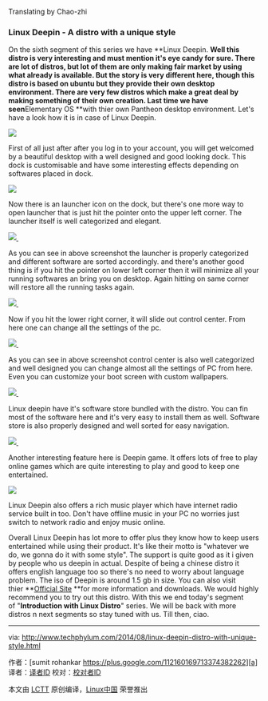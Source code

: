 Translating by Chao-zhi

### Linux Deepin - A distro with a unique style


On the sixth segment of this series we have **Linux Deepin. **Well this distro is very interesting and must mention it's eye candy for sure. There are lot of distros, but lot of them are only making fair market by using what already is available. But the story is very different here, though this distro is based on ubuntu but they provide their own desktop environment. There are very few distros which make a great deal by making something of their own creation. Last time we have seen**Elementary OS **with thier own Pantheon desktop environment. Let's have a look how it is in case of Linux Deepin. 

[
 ![](http://2.bp.blogspot.com/-xKbTZAtY2eg/U_xD1M8LocI/AAAAAAAAAp8/DXQP6iaLD00/s1600/DeepinScreenshot20140826131241.png) 
][6]

First of all just after after you log in to your account, you will get welcomed by a beautiful desktop with a well designed and good looking dock. This dock is customisable and have some interesting effects depending on softwares placed in dock.

[
 ![](http://2.bp.blogspot.com/-WPddx-EYlZw/U_xD0bjQotI/AAAAAAAAApw/vDx8O8myVI4/s1600/DeepinScreenshot20140826131302.png) 
][7]

Now there is an launcher icon on the dock, but there's one more way to open launcher that is just hit the pointer onto the upper left corner. The launcher itself is well categorized and elegant. 

[
 ![](http://2.bp.blogspot.com/-FTOcyeJfs_k/U_xD0ErsgzI/AAAAAAAAAps/w4v1UFhaDWs/s1600/DeepinScreenshot20140826131320.png) 
][8] 


As you can see in above screenshot the launcher is properly categorized and different software are sorted accordingly. and there's another good thing is if you hit the pointer on lower left corner then it will minimize all your running softwares an bring you on desktop. Again hitting on same corner will restore all the running tasks again.


[
 ![](http://3.bp.blogspot.com/-MVFLbWGTVJg/U_xD-xLuTrI/AAAAAAAAAqE/CD2bFiJsxqA/s1600/DeepinScreenshot20140826131333.png) 
][9] 

Now if you hit the lower right corner, it will slide out control center. From here one can change all the settings of the pc.


[
 ![](http://2.bp.blogspot.com/-0EYqhY3WQFI/U_xEB8zO9RI/AAAAAAAAAqU/Jy54wrFZ2J8/s1600/DeepinScreenshot20140826131722.png) 
][10] 

As you can see in above screenshot control center is also well categorized and well designed you can change almost all the settings of PC from here. Even you can customize your boot screen with custom wallpapers.


[
 ![](http://3.bp.blogspot.com/-Rpz5kyTxK_M/U_xD_1QkdaI/AAAAAAAAAqI/Wco4CDnWUHw/s1600/DeepinScreenshot20140826131837.png) 
][11] 

Linux deepin have it's software store bundled with the distro. You can fin most of the software here and it's very easy to install them as well. Software store is also properly designed and well sorted for easy navigation.


[
 ![](http://2.bp.blogspot.com/-MDSiaRVT59c/U_xEJpwBSLI/AAAAAAAAAqk/s3As7rmqQxc/s1600/DeepinScreenshot20140826132205.png) 
][12] 

Another interesting feature here is Deepin game. It offers lots of free to play online games which are quite interesting to play and good to keep one entertained.


[
 ![](http://2.bp.blogspot.com/-yx8wExwyjFs/U_xML8CxBEI/AAAAAAAAAq0/r2RfwtnrdhU/s1600/DeepinScreenshot20140826142428.png) 
][13]

Linux Deepin also offers a rich music player which have internet radio service built in too. Don't have offline music in your PC no worries just switch to network radio and enjoy music online.

Overall Linux Deepin has lot more to offer plus they know how to keep users entertained while using their product. It's like their motto is "whatever we do, we gonna do it with some style". The support is quite good as it i given by people who us deepin in actual. Despite of being a chinese distro it offers english language too so there's no need to worry about language problem. The iso of Deepin is around 1.5 gb in size. You can also visit thier **[Official Site][14] **for more information and downloads. We would highly recommend you to try out this distro. With this we end today's segment of "**Introduction with Linux Distro**" series. We will be back with more distros n next segments so stay tuned with us. Till then, ciao.

--------------------------------------------------------------------------------

via: http://www.techphylum.com/2014/08/linux-deepin-distro-with-unique-style.html

作者：[sumit rohankar https://plus.google.com/112160169713374382262][a]
译者：[译者ID](https://github.com/译者ID)
校对：[校对者ID](https://github.com/校对者ID)

本文由 [LCTT](https://github.com/LCTT/TranslateProject) 原创编译，[Linux中国](https://linux.cn/) 荣誉推出

[a]:https://plus.google.com/112160169713374382262
[1]:http://www.techphylum.com/2014/06/linux-mint-introduction.html
[2]:http://www.techphylum.com/2014/05/elementary-os-brief-introduction.html
[3]:http://www.techphylum.com/2014/05/Introduction-to-fedora.html
[4]:http://www.techphylum.com/2014/05/what-is-debian-brief-introduction.html
[5]:http://www.techphylum.com/2014/05/what-is-opensuse-introduction.html
[6]:http://2.bp.blogspot.com/-xKbTZAtY2eg/U_xD1M8LocI/AAAAAAAAAp8/DXQP6iaLD00/s1600/DeepinScreenshot20140826131241.png
[7]:http://2.bp.blogspot.com/-WPddx-EYlZw/U_xD0bjQotI/AAAAAAAAApw/vDx8O8myVI4/s1600/DeepinScreenshot20140826131302.png
[8]:http://2.bp.blogspot.com/-FTOcyeJfs_k/U_xD0ErsgzI/AAAAAAAAAps/w4v1UFhaDWs/s1600/DeepinScreenshot20140826131320.png
[9]:http://3.bp.blogspot.com/-MVFLbWGTVJg/U_xD-xLuTrI/AAAAAAAAAqE/CD2bFiJsxqA/s1600/DeepinScreenshot20140826131333.png
[10]:http://2.bp.blogspot.com/-0EYqhY3WQFI/U_xEB8zO9RI/AAAAAAAAAqU/Jy54wrFZ2J8/s1600/DeepinScreenshot20140826131722.png
[11]:http://3.bp.blogspot.com/-Rpz5kyTxK_M/U_xD_1QkdaI/AAAAAAAAAqI/Wco4CDnWUHw/s1600/DeepinScreenshot20140826131837.png
[12]:http://2.bp.blogspot.com/-MDSiaRVT59c/U_xEJpwBSLI/AAAAAAAAAqk/s3As7rmqQxc/s1600/DeepinScreenshot20140826132205.png
[13]:http://2.bp.blogspot.com/-yx8wExwyjFs/U_xML8CxBEI/AAAAAAAAAq0/r2RfwtnrdhU/s1600/DeepinScreenshot20140826142428.png
[14]:http://www.linuxdeepin.com/index.en.html
